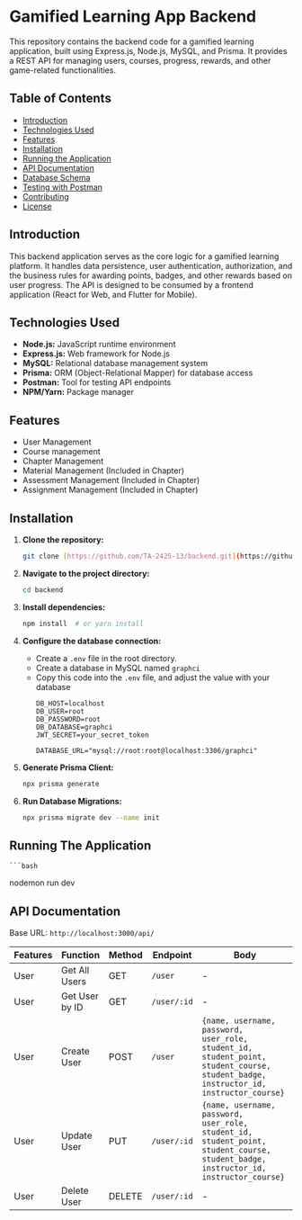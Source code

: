 # Gamified Learning App Backend

This repository contains the backend code for a gamified learning application, built using Express.js, Node.js, MySQL, and Prisma.  It provides a REST API for managing users, courses, progress, rewards, and other game-related functionalities.

## Table of Contents

- [Introduction](#introduction)
- [Technologies Used](#technologies-used)
- [Features](#features)
- [Installation](#installation)
- [Running the Application](#running-the-application)
- [API Documentation](#api-documentation)
- [Database Schema](#database-schema)
- [Testing with Postman](#testing-with-postman)
- [Contributing](#contributing)
- [License](#license)

## Introduction

This backend application serves as the core logic for a gamified learning platform. It handles data persistence, user authentication, authorization, and the business rules for awarding points, badges, and other rewards based on user progress.  The API is designed to be consumed by a frontend application (React for Web, and Flutter for Mobile).

## Technologies Used

- **Node.js:** JavaScript runtime environment
- **Express.js:** Web framework for Node.js
- **MySQL:** Relational database management system
- **Prisma:** ORM (Object-Relational Mapper) for database access
- **Postman:** Tool for testing API endpoints
- **NPM/Yarn:** Package manager

## Features

- User Management
- Course management
- Chapter Management
- Material Management (Included in Chapter)
- Assessment Management (Included in Chapter)
- Assignment Management (Included in Chapter)

## Installation

1. **Clone the repository:**

   ```bash
   git clone [https://github.com/TA-2425-13/backend.git](https://github.com/TA-2425-13/backend.git)

2. **Navigate to the project directory:**

    ```bash
   cd backend

3. **Install dependencies:**

    ```bash
   npm install  # or yarn install

4. **Configure the database connection:**

    - Create a `.env` file in the root directory.
    - Create a database in MySQL named `graphci`
    - Copy this code into the `.env` file, and adjust the value with your database
        ```
        DB_HOST=localhost
        DB_USER=root
        DB_PASSWORD=root
        DB_DATABASE=graphci
        JWT_SECRET=your_secret_token

        DATABASE_URL="mysql://root:root@localhost:3306/graphci"

4. **Generate Prisma Client:**

    ```bash
   npx prisma generate

5. **Run Database Migrations:**

    ```bash
   npx prisma migrate dev --name init

## Running The Application

    ```bash
   nodemon run dev

## API Documentation

Base URL:
`http://localhost:3000/api/`

| Features  | Function  | Method    | Endpoint      | Body      |
| --------  | --------- |---------- |-------------- | --------  |
| User      | Get All Users | GET       | `/user`       | -   |
| User    | Get User by ID | GET       | `/user/:id`   | -  |
| User    | Create User | POST      | `/user`       | `{name, username, password, user_role, student_id, student_point, student_course, student_badge, instructor_id, instructor_course}` |
| User    | Update User | PUT       | `/user/:id`   | `{name, username, password, user_role, student_id, student_point, student_course, student_badge, instructor_id, instructor_course}`    |
| User    | Delete User | DELETE    | `/user/:id`   |   -     |